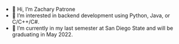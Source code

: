 - 👋 Hi, I’m Zachary Patrone
- 👀 I’m interested in backend development using Python, Java, or C/C++/C#.
- 🌱 I’m currently in my last semester at San Diego State and will be graduating in May 2022. 

<!---
zacharypatrone/zacharypatrone is a ✨ special ✨ repository because its `README.md` (this file) appears on your GitHub profile.
You can click the Preview link to take a look at your changes.
--->
